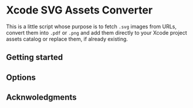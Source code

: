 # Xcode SVG Assets Converter

This is a little script whose purpose is to fetch `.svg` images from URLs, convert them into `.pdf` or `.png` and add them directly to your Xcode project assets catalog or replace them, if already existing.

## Getting started

## Options

## Acknwoledgments
